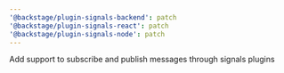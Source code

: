 ```yaml
---
'@backstage/plugin-signals-backend': patch
'@backstage/plugin-signals-react': patch
'@backstage/plugin-signals-node': patch
---
```


Add support to subscribe and publish messages through signals plugins
